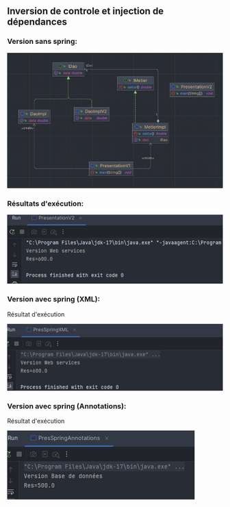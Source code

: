 <h2>Inversion de controle et injection de dépendances</h2>
<h3>Version sans spring:</h3>
<img src="captures/1.png">
<h3>Résultats d'exécution:</h3>
<img src="captures/2.png">
<h3>Version avec spring (XML):</h3>
<p>Résultat d'exécution</p>
<img src="captures/3.png">
<h3>Version avec spring (Annotations):</h3>
<p>Résultat d'exécution</p>
<img src="captures/4.png">